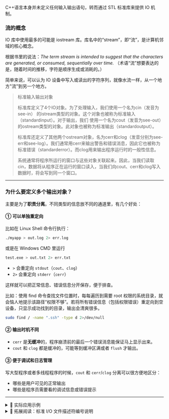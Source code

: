 C++语言本身并未定义任何输入输出语句，转而通过 STL 标准库来提供 IO 机制。

### 流的概念
IO 库中使用最多的可能是 iostream 库。库名中的“stream”，即“流”，是计算机邻域的核心概念。

根据书里的说法：_The term stream is intended to suggest that the characters are generated, or consumed, sequentially over time._ （术语“流”想要表达的是，随着时间的推移，字符是顺序生成或消耗的。）

简单来说，可以认为 IO 设备中写入或读出的字符序列，就像水流一样，从一个地方"流"到另一个地方。

> 标准输入输出对象
>
> 标准库定义了4个IO对象。为了处理输入，我们使用一个名为cin（发音为see-in） 的istream类型的对象。这个对象也被称为标准输入（standardinput）。对于输出，我们 使用一个名为cout（发音为see-out）的ostream类型的对象。此对象也被称为标准输出（standardoutput）。
>
>标准库还定义了其他两个ostream对象，名为cerr和clog（发音分别为see-err和see-log）。我们通常用cerr来输出警告和错误消息，因此它也被称为 标准错误（standarderror）。而clog用来输出程序运行时的一般性信息。 
>
>系统通常将程序所运行的窗口与这些对象关联起来。因此，当我们读取cin，数据将从程序正在运行的窗口读入，当我们向cout、cerr和clog写入数据时，将会写到同一个窗口。

---

### 为什么要定义多个输出对象？

主要是为了**职责分离**。不同类型的信息放不同的通道里，有几个好处：

#### ① 可以单独重定向

比如在 Linux Shell 命令行执行：

```bash
./myapp > out.log 2> err.log
```

或是在 Windows CMD 里运行

```bash
test.exe > out.txt 2> err.txt
```

* `>` 会重定向 `stdout`（`cout`、`clog`）
* `2>` 会重定向 `stderr`（`cerr`）


这样就可以把正常信息、错误信息分开保存，便于排查。

比如：使用 find 命令查找文件位置时，每每遍历到需要 root 权限的系统目录，就会恼人地提示该路径“权限不够”。若将所有错误信息（包括权限错误）重定向到空设备，只显示成功找到的目录，输出会清爽很多。

```bash
sudo find / -name ".ssh" -type d 2>/dev/null
```

#### ② 输出时机不同

* `cerr` 是**无缓冲**的，程序崩溃前的最后一个错误消息能保证马上显示出来。
* `cout` 和 `clog` 都是缓冲的，可能等到缓冲区满或者 `flush` 才输出。

#### ③ 便于调试和日志管理

写大型程序或者多线程程序的时候，`cout` 和 `cerr`/`clog` 分离可以很方便地区分：

* 哪些是用户可见的正常输出
* 哪些是程序员需要看的调试信息或错误提示

---
<details><summary>📌 实际应用示例</summary>
<p>

```cpp
#include <iostream>
using namespace std;

int main() {
    cout << "程序正常运行中" << endl;
    clog << "日志记录：已经进入主函数" << endl;
    cerr << "错误：文件未找到" << endl;
    return 0;
}
```

运行时：

* `cout` 和 `clog` 一起进标准输出
* `cerr` 直接去标准错误输出

</p>
</details>


<details><summary>📌 拓展阅读：标准 I/O 文件描述符编号说明</summary>
<p>

名称 | 文件描述符编号 | 说明
-- | -- | --
标准输入 stdin | 0 | 一般来自键盘
标准输出 stdout | 1 | 一般到终端/显示器
标准错误 stderr | 2 | 一般到终端/显示器，独立于 stdout

在 Unix-like 系统（Linux、macOS、FreeBSD、OpenBSD…）里，进程启动时就会自动打开 0、1、2 三个文件描述符，分别连接到对应的标准输入输出设备。

* `0` -> `/dev/stdin`
* `1` -> `/dev/stdout`
* `2` -> `/dev/stderr`

虽然 Windows 底层没有 Unix 那种文件描述符（file descriptor）的概念，而是用 **HANDLE** 句柄，但在 C/C++ 标准库（MSVC、MinGW、WSL 等环境）里，为了兼容 POSIX 风格，**C runtime 依然保留了 0、1、2 对应标准输入、输出、错误**。

> 所以在 Windows 上用 `freopen` 或重定向 `1>`、`2>`、`0<` 这些操作也都可以正常工作。

</p>
</details> 